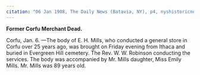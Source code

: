 ```yaml
---
citation: "06 Jan 1908, The Daily News (Batavia, NY), p4, nyshistoricnewspapers.org"
---
```

**Former Corfu Merchant Dead.**

Corfu, Jan. 6. —The body of E. H. Mills, who conducted a general store in Corfu over 25 years ago, was brought on Friday evening from Ithaca and buried in Evergreen Hill cemetery. The Rev. W. W. Robinson conducting the services. The body was accompanied by Mr. Mills daughter, Miss Emily Mills. Mr. Mills was 89 years old. 